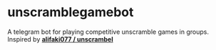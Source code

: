 
# unscramblegamebot

A telegram bot for playing competitive unscramble games in groups. Inspired by [**alifaki077 / unscrambel**](https://github.com/alifaki077/unscrambel)